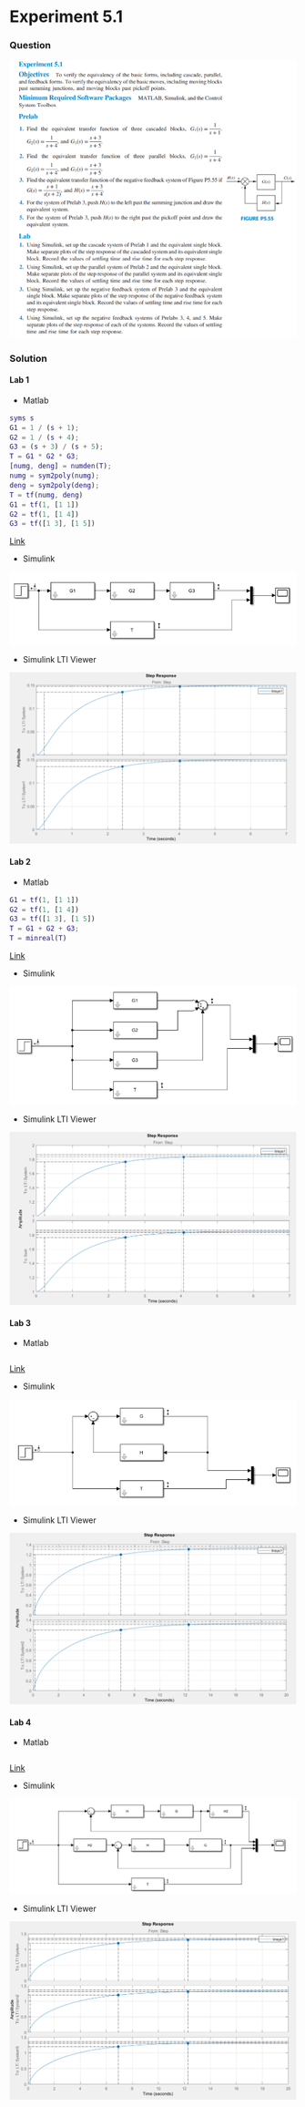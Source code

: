 # Experiment 5.1
### Question

![Exp_5_1](https://github.com/Offliners/NTNU-ME-Automatic-Control-Lab/blob/master/Week%208/Experiment-5-1/Exp5_1.PNG)

### Solution
#### Lab 1
* Matlab
```matlab
syms s
G1 = 1 / (s + 1);
G2 = 1 / (s + 4);
G3 = (s + 3) / (s + 5);
T = G1 * G2 * G3;
[numg, deng] = numden(T);
numg = sym2poly(numg);
deng = sym2poly(deng);
T = tf(numg, deng)
G1 = tf(1, [1 1])
G2 = tf(1, [1 4])
G3 = tf([1 3], [1 5])
```
[Link](Lab1.m)

* Simulink

![Lab1_simulink](https://github.com/Offliners/NTNU-ME-Automatic-Control-Lab/blob/master/Week%208/Experiment-5-1/Lab1_simulink.PNG)

* Simulink LTI Viewer

![Lab1_LTI](https://github.com/Offliners/NTNU-ME-Automatic-Control-Lab/blob/master/Week%208/Experiment-5-1/Lab1_LTI.PNG)

#### Lab 2
* Matlab
```matlab
G1 = tf(1, [1 1])
G2 = tf(1, [1 4])
G3 = tf([1 3], [1 5])
T = G1 + G2 + G3;
T = minreal(T)
```
[Link](Lab2.m)

* Simulink

![Lab2_simulink](https://github.com/Offliners/NTNU-ME-Automatic-Control-Lab/blob/master/Week%208/Experiment-5-1/Lab2_simulink.PNG)

* Simulink LTI Viewer

![Lab2_LTI](https://github.com/Offliners/NTNU-ME-Automatic-Control-Lab/blob/master/Week%208/Experiment-5-1/Lab2_LTI.PNG)
#### Lab 3
* Matlab
```matlab

```
[Link](Lab3.m)

* Simulink

![Lab3_simulink](https://github.com/Offliners/NTNU-ME-Automatic-Control-Lab/blob/master/Week%208/Experiment-5-1/Lab3_simulink.PNG)

* Simulink LTI Viewer

![Lab3_LTI](https://github.com/Offliners/NTNU-ME-Automatic-Control-Lab/blob/master/Week%208/Experiment-5-1/Lab3_LTI.PNG)
#### Lab 4
* Matlab
```matlab

```
[Link](Lab4.m)

* Simulink

![Lab4_simulink](https://github.com/Offliners/NTNU-ME-Automatic-Control-Lab/blob/master/Week%208/Experiment-5-1/Lab4_simulink.PNG)

* Simulink LTI Viewer

![Lab4_LTI](https://github.com/Offliners/NTNU-ME-Automatic-Control-Lab/blob/master/Week%208/Experiment-5-1/Lab4_LTI.PNG)

